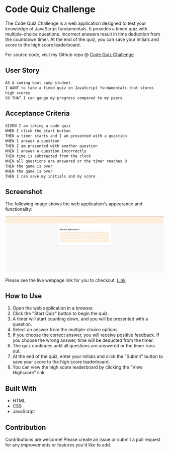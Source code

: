 # Code Quiz Challenge

The Code Quiz Challenge is a web application designed to test your knowledge of JavaScript fundamentals. It provides a timed quiz with multiple-choice questions. Incorrect answers result in time deduction from the countdown timer. At the end of the quiz, you can save your initials and score to the high score leaderboard.

For source code, visit my Github repo @ [Code Quiz Challenge](https://github.com/mxrtinee/Code-Quiz/)

## User Story

```
AS A coding boot camp student
I WANT to take a timed quiz on JavaScript fundamentals that stores high scores
SO THAT I can gauge my progress compared to my peers
```

## Acceptance Criteria

```
GIVEN I am taking a code quiz
WHEN I click the start button
THEN a timer starts and I am presented with a question
WHEN I answer a question
THEN I am presented with another question
WHEN I answer a question incorrectly
THEN time is subtracted from the clock
WHEN all questions are answered or the timer reaches 0
THEN the game is over
WHEN the game is over
THEN I can save my initials and my score
```

## Screenshot

The following image shows the web application's appearance and functionality:

![Code Quiz Challenge](./Assets/Images/code-quiz.png "Screenshot")

Please see the live webpage link for you to checkout. [Link](https://mxrtinee.github.io/Code-Quiz/)

## How to Use

1. Open the web application in a browser.
2. Click the "Start Quiz" button to begin the quiz.
3. A timer will start counting down, and you will be presented with a question.
4. Select an answer from the multiple-choice options.
5. If you choose the correct answer, you will receive positive feedback. If you choose the wrong answer, time will be deducted from the timer.
6. The quiz continues until all questions are answered or the timer runs out.
7. At the end of the quiz, enter your initials and click the "Submit" button to save your score to the high score leaderboard.
8. You can view the high score leaderboard by clicking the "View Highscore" link.

## Built With

- HTML
- CSS
- JavaScript

## Contribution

Contributions are welcome! Please create an issue or submit a pull request for any improvements or features you'd like to add.
